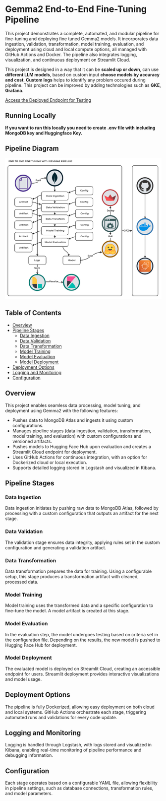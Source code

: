 # Gemma2 End-to-End Fine-Tuning Pipeline

This project demonstrates a complete, automated, and modular pipeline for fine-tuning and deploying fine tuned Gemma2 models. It incorporates data ingestion, validation, transformation, model training, evaluation, and deployment using cloud and local compute options, all managed with GitHub Actions and Docker. The pipeline also integrates logging, visualization, and continuous deployment on Streamlit Cloud.

This project is designed in a way that it can be **scaled up or down**, can use **different LLM models**, based on custom input **choose models by accuracy and cost**. **Custom logs** helps to identify any problem occured during pipeline. This project can be improved by adding technologies such as **GKE**, **Grafana**.

[Access the Deployed Endpoint for Testing](https://end-to-end-finetuning-gemma2-4kklzfzqtdpjuw2gmtcjapp.streamlit.app/)

## Running Locally
**If you want to run this locally you need to create** **.env file with including MongoDB key and Huggingface Key.**

## Pipeline Diagram
![alt text](https://github.com/OnurAsimIlhan/end-to-end-finetuning-gemma2/blob/main/diagram.png)

## Table of Contents
- [Overview](#overview)
- [Pipeline Stages](#pipeline-stages)
  - [Data Ingestion](#data-ingestion)
  - [Data Validation](#data-validation)
  - [Data Transformation](#data-transformation)
  - [Model Training](#model-training)
  - [Model Evaluation](#model-evaluation)
  - [Model Deployment](#model-deployment)
- [Deployment Options](#deployment-options)
- [Logging and Monitoring](#logging-and-monitoring)
- [Configuration](#configuration)

## Overview
This project enables seamless data processing, model tuning, and deployment using Gemma2 with the following features:
- Pushes data to MongoDB Atlas and ingests it using custom configurations.
- Manages pipeline stages (data ingestion, validation, transformation, model training, and evaluation) with custom configurations and versioned artifacts.
- Pushes models to Hugging Face Hub upon evaluation and creates a Streamlit Cloud endpoint for deployment.
- Uses GitHub Actions for continuous integration, with an option for Dockerized cloud or local execution.
- Supports detailed logging stored in Logstash and visualized in Kibana.

## Pipeline Stages

### Data Ingestion
Data ingestion initiates by pushing raw data to MongoDB Atlas, followed by processing with a custom configuration that outputs an artifact for the next stage.

### Data Validation
The validation stage ensures data integrity, applying rules set in the custom configuration and generating a validation artifact.

### Data Transformation
Data transformation prepares the data for training. Using a configurable setup, this stage produces a transformation artifact with cleaned, processed data.

### Model Training
Model training uses the transformed data and a specific configuration to fine-tune the model. A model artifact is created at this stage.

### Model Evaluation
In the evaluation step, the model undergoes testing based on criteria set in the configuration file. Depending on the results, the new model is pushed to Hugging Face Hub for deployment.

### Model Deployment
The evaluated model is deployed on Streamlit Cloud, creating an accessible endpoint for users. Streamlit deployment provides interactive visualizations and model usage.

## Deployment Options
The pipeline is fully Dockerized, allowing easy deployment on both cloud and local systems. GitHub Actions orchestrate each stage, triggering automated runs and validations for every code update.

## Logging and Monitoring
Logging is handled through Logstash, with logs stored and visualized in Kibana, enabling real-time monitoring of pipeline performance and debugging information.

## Configuration
Each stage operates based on a configurable YAML file, allowing flexibility in pipeline settings, such as database connections, transformation rules, and model parameters. 
